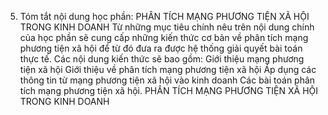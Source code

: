 5. Tóm tắt nội dung học phần: PHÂN TÍCH MẠNG PHƯƠNG TIỆN XÃ HỘI TRONG KINH DOANH
Từ những mục tiêu chính nêu trên nội dung chính của học phần sẽ cung
cấp những kiến thức cơ bản về phân tích mạng phương tiện xã hội để từ đó
đưa ra được hệ thống giải quyết bài toán thực tế.
Các nội dung kiến thức sẽ bao gồm: Giới thiệu mạng phương tiện xã hội Giới thiệu về phân tích mạng phương tiện xã hội Áp dụng các thông tin từ mạng phương tiện xã hội vào kinh doanh Các bài toán phân tích mạng phương tiện xã hội.
PHÂN TÍCH MẠNG PHƯƠNG TIỆN XÃ HỘI TRONG KINH DOANH
